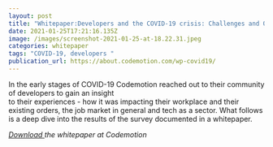 ```yaml
---
layout: post
title: "Whitepaper:Developers and the COVID-19 crisis: Challenges and Opportunities"
date: 2021-01-25T17:21:16.135Z
image: /images/screenshot-2021-01-25-at-18.22.31.jpeg
categories: whitepaper
tags: "COVID-19, developers "
publication_url: https://about.codemotion.com/wp-covid19/
---
```

In the early stages of COVID-19 Codemotion reached out to their community of developers to gain an insight\
to their experiences - how it was impacting their workplace and their existing orders, the job market in general and tech as a sector. What follows is a deep dive into the results of the survey documented in a whitepaper. 

*[Download ](https://about.codemotion.com/wp-covid19/)the whitepaper at Codemotion*